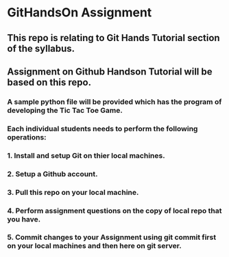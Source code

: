 # GitHandsOn Assignment

## This repo is relating to Git Hands Tutorial section of the syllabus.

## Assignment on Github Handson Tutorial will be based on this repo. 

### A sample python file will be provided which has the program of developing the Tic Tac Toe Game. 
### Each individual students needs to perform the following operations:

### 1. Install and setup Git on thier local machines. 
### 2. Setup a Github account. 
### 3. Pull this repo on your local machine. 
### 4. Perform assignment questions on the copy of local repo that you have.
### 5. Commit changes to your Assignment using git commit first on your local machines and then here on git server. 
